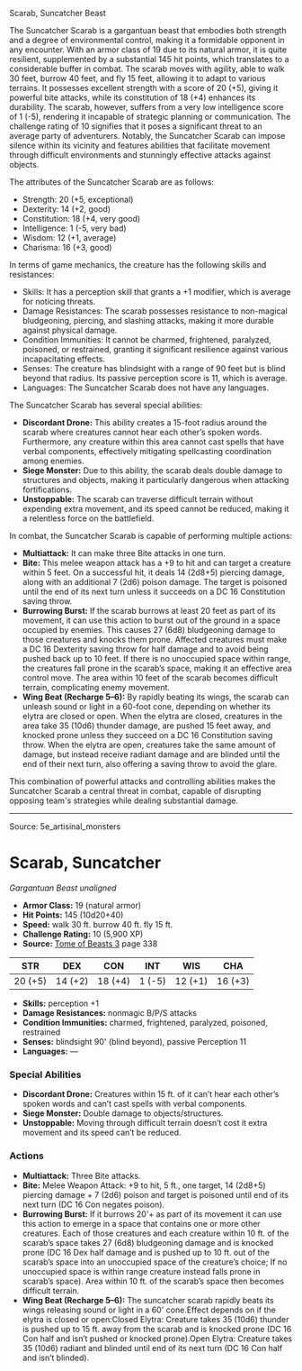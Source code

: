 <MonsterName/>Scarab, Suncatcher</MonsterName>
<CreatureType/>Beast</CreatureType>

<summary>The Suncatcher Scarab is a gargantuan beast that embodies both strength and a degree of environmental control, making it a formidable opponent in any encounter. With an armor class of 19 due to its natural armor, it is quite resilient, supplemented by a substantial 145 hit points, which translates to a considerable buffer in combat. The scarab moves with agility, able to walk 30 feet, burrow 40 feet, and fly 15 feet, allowing it to adapt to various terrains. It possesses excellent strength with a score of 20 (+5), giving it powerful bite attacks, while its constitution of 18 (+4) enhances its durability. The scarab, however, suffers from a very low intelligence score of 1 (-5), rendering it incapable of strategic planning or communication. The challenge rating of 10 signifies that it poses a significant threat to an average party of adventurers. Notably, the Suncatcher Scarab can impose silence within its vicinity and features abilities that facilitate movement through difficult environments and stunningly effective attacks against objects.</summary>

<detail>

The attributes of the Suncatcher Scarab are as follows: 
- Strength: 20 (+5, exceptional)
- Dexterity: 14 (+2, good)
- Constitution: 18 (+4, very good)
- Intelligence: 1 (-5, very bad)
- Wisdom: 12 (+1, average)
- Charisma: 16 (+3, good)

In terms of game mechanics, the creature has the following skills and resistances: 
- Skills: It has a perception skill that grants a +1 modifier, which is average for noticing threats.
- Damage Resistances: The scarab possesses resistance to non-magical bludgeoning, piercing, and slashing attacks, making it more durable against physical damage.
- Condition Immunities: It cannot be charmed, frightened, paralyzed, poisoned, or restrained, granting it significant resilience against various incapacitating effects.
- Senses: The creature has blindsight with a range of 90 feet but is blind beyond that radius. Its passive perception score is 11, which is average.
- Languages: The Suncatcher Scarab does not have any languages.

The Suncatcher Scarab has several special abilities:
- **Discordant Drone:** This ability creates a 15-foot radius around the scarab where creatures cannot hear each other’s spoken words. Furthermore, any creature within this area cannot cast spells that have verbal components, effectively mitigating spellcasting coordination among enemies.
- **Siege Monster:** Due to this ability, the scarab deals double damage to structures and objects, making it particularly dangerous when attacking fortifications.
- **Unstoppable:** The scarab can traverse difficult terrain without expending extra movement, and its speed cannot be reduced, making it a relentless force on the battlefield.

In combat, the Suncatcher Scarab is capable of performing multiple actions:
- **Multiattack:** It can make three Bite attacks in one turn.
- **Bite:** This melee weapon attack has a +9 to hit and can target a creature within 5 feet. On a successful hit, it deals 14 (2d8+5) piercing damage, along with an additional 7 (2d6) poison damage. The target is poisoned until the end of its next turn unless it succeeds on a DC 16 Constitution saving throw.
- **Burrowing Burst:** If the scarab burrows at least 20 feet as part of its movement, it can use this action to burst out of the ground in a space occupied by enemies. This causes 27 (6d8) bludgeoning damage to those creatures and knocks them prone. Affected creatures must make a DC 16 Dexterity saving throw for half damage and to avoid being pushed back up to 10 feet. If there is no unoccupied space within range, the creatures fall prone in the scarab’s space, making it an effective area control move. The area within 10 feet of the scarab becomes difficult terrain, complicating enemy movement.
- **Wing Beat (Recharge 5–6):** By rapidly beating its wings, the scarab can unleash sound or light in a 60-foot cone, depending on whether its elytra are closed or open. When the elytra are closed, creatures in the area take 35 (10d6) thunder damage, are pushed 15 feet away, and knocked prone unless they succeed on a DC 16 Constitution saving throw. When the elytra are open, creatures take the same amount of damage, but instead receive radiant damage and are blinded until the end of their next turn, also offering a saving throw to avoid the glare.

This combination of powerful attacks and controlling abilities makes the Suncatcher Scarab a central threat in combat, capable of disrupting opposing team's strategies while dealing substantial damage.</detail>



---

Source: 5e_artisinal_monsters

# Scarab, Suncatcher

*Gargantuan* *Beast* *unaligned*

- **Armor Class:** 19 (natural armor)
- **Hit Points:** 145 (10d20+40)
- **Speed:** walk 30 ft. burrow 40 ft. fly 15 ft.
- **Challenge Rating:** 10 (5,900 XP)
- **Source:** [Tome of Beasts 3](https://koboldpress.com/kpstore/product/tome-of-beasts-3-for-5th-edition/) page 338

| STR | DEX | CON | INT | WIS | CHA |
| --- | --- | --- | --- | --- | --- |
| 20 (+5) | 14 (+2) | 18 (+4) | 1 (-5) | 12 (+1) | 16 (+3) |

- **Skills:** perception +1
- **Damage Resistances:** nonmagic B/P/S attacks
- **Condition Immunities:** charmed, frightened, paralyzed, poisoned, restrained
- **Senses:** blindsight 90' (blind beyond), passive Perception 11
- **Languages:** —

### Special Abilities

- **Discordant Drone:** Creatures within 15 ft. of it can’t hear each other’s spoken words and can’t cast spells with verbal components.
- **Siege Monster:** Double damage to objects/structures.
- **Unstoppable:** Moving through difficult terrain doesn’t cost it extra movement and its speed can’t be reduced.

### Actions

- **Multiattack:** Three Bite attacks.
- **Bite:** Melee Weapon Attack: +9 to hit, 5 ft., one target, 14 (2d8+5) piercing damage + 7 (2d6) poison and target is poisoned until end of its next turn (DC 16 Con negates poison).
- **Burrowing Burst:** If it burrows 20'+ as part of its movement it can use this action to emerge in a space that contains one or more other creatures. Each of those creatures and each creature within 10 ft. of the scarab’s space takes 27 (6d8) bludgeoning damage and is knocked prone (DC 16 Dex half damage and is pushed up to 10 ft. out of the scarab’s space into an unoccupied space of the creature’s choice; If no unoccupied space is within range creature instead falls prone in scarab’s space). Area within 10 ft. of the scarab’s space then becomes difficult terrain.
- **Wing Beat (Recharge 5–6):** The suncatcher scarab rapidly beats its wings releasing sound or light in a 60' cone.Effect depends on if the elytra is closed or open:Closed Elytra: Creature takes 35 (10d6) thunder is pushed up to 15 ft. away from the scarab and is knocked prone (DC 16 Con half and isn’t pushed or knocked prone).Open Elytra: Creature takes 35 (10d6) radiant and blinded until end of its next turn (DC 16 Con half and isn’t blinded).




